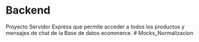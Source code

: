 # Backend
Proyecto Servidor Express que permite acceder a todos los productos y mensajes de chat de la Base de datos ecommerce.
#   M o c k s _ N o r m a l i z a c i o n  
 